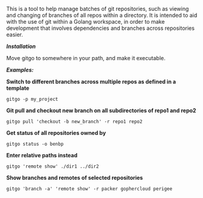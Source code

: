 This is a tool to help manage batches of git repositories, such as viewing
and changing of branches of all repos within a directory. It is intended to aid
with the use of git within a Golang workspace, in order to make development that
involves dependencies and branches across repositories easier.

***Installation***

Move gitgo to somewhere in your path, and make it executable.

***Examples:***

**Switch to different branches across multiple repos as defined in a template**

```
gitgo -p my_project
```

**Git pull and checkout new branch on all subdirectories of repo1 and repo2**

```
gitgo pull 'checkout -b new_branch' -r repo1 repo2 
```

**Get status of all repositories owned by <owner>**

```
gitgo status -o benbp
```

**Enter relative paths instead**

```
gitgo 'remote show' ./dir1 ../dir2
```

**Show branches and remotes of selected repositories**

```
gitgo 'branch -a' 'remote show' -r packer gophercloud perigee
```

